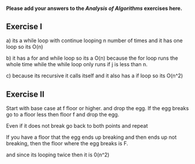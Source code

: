 #### Please add your answers to the ***Analysis of  Algorithms*** exercises here.

## Exercise I

a) its a while loop with continue looping n number of times and it has one loop so its O(n)

b) it has a for and while loop so its a O(n) because the for loop runs the whole time while the while loop only runs if j is less than n.

c) because its recursive it calls itself and it also has a if loop so its O(n^2)

## Exercise II

<!-- Suppose that you have an n-story building and plenty of eggs. Suppose also that an egg gets broken if it is thrown off floor f or higher, and doesn't get broken if dropped off a floor less than floor f. Devise a strategy to determine the value of f such that the number of dropped + broken eggs is minimized.

Write out your proposed algorithm in plain English or pseudocode AND give the runtime complexity of your solution. -->

Start with base case at f floor or higher. and drop the egg.
If the egg breaks go to a floor less then floor f and drop the egg.

Even if it does not break go back to both points and repeat

If you have a floor that the egg ends up breaking and then ends up not breaking, then the floor where the egg breaks is F.

and since its looping twice then it is 0(n^2)

